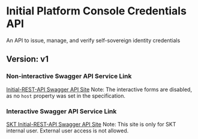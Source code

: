 # Initial Platform Console Credentials API
An API to issue, manage, and verify self-sovereign identity credentials

## Version: v1

### Non-interactive Swagger API Service Link
<a href="https://app.swaggerhub.com/apis-docs/khujin1/Initial-REST-API-Service/v0.5.3"  target="_blank">Initial-REST-API Swagger API Site</a>
Note: The interactive forms are disabled, as no `host` property was set in the specification. 

### Interactive Swagger API Service Link
<a href="http://172.27.18.102:8021/api/doc"  target="_blank">SKT Initial-REST-API Swagger API Site</a>
Note: This site is only for SKT internal user. External user access is not allowed.